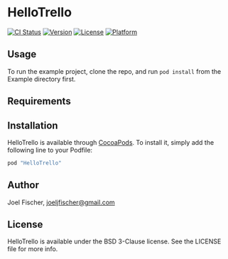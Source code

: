 # HelloTrello

[![CI Status](http://img.shields.io/travis/livio/HelloTrello.svg?style=flat)](https://travis-ci.org/livio/HelloTrello)
[![Version](https://img.shields.io/cocoapods/v/HelloTrello.svg?style=flat)](http://cocoapods.org/pods/HelloTrello)
[![License](https://img.shields.io/cocoapods/l/HelloTrello.svg?style=flat)](http://cocoapods.org/pods/HelloTrello)
[![Platform](https://img.shields.io/cocoapods/p/HelloTrello.svg?style=flat)](http://cocoapods.org/pods/HelloTrello)

## Usage

To run the example project, clone the repo, and run `pod install` from the Example directory first.

## Requirements

## Installation

HelloTrello is available through [CocoaPods](http://cocoapods.org). To install
it, simply add the following line to your Podfile:

```ruby
pod "HelloTrello"
```

## Author

Joel Fischer, joeljfischer@gmail.com

## License

HelloTrello is available under the BSD 3-Clause license. See the LICENSE file for more info.
